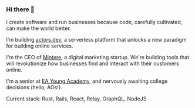 ### Hi there 👋

I create software and run businesses because code, carefully cultivated, can make the world better.

I'm building [actors.dev](https://actors.dev), a serverless platform that unlocks a new paradigm for building online services.

I'm the CEO of [Mintere](https://mintere.com), a digital marketing startup. We're building tools that will revolutionize how businesses find and interact with their customers online.

I'm a senior at [EA Young Academy](https://eayoungacademy.com), and nervously awaiting college decisions (hello, AOs!).

Current stack: Rust, Rails, React, Relay, GraphQL, NodeJS
